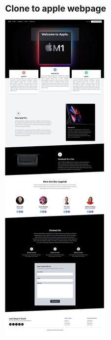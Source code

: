 # Clone to apple webpage

<img alt="webpage" src="https://github.com/Ahmed-5/Apple-UI/blob/master/page.jpg">